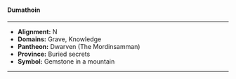 #### Dumathoin
___

- **Alignment:** N
- **Domains:** Grave, Knowledge
- **Pantheon:** Dwarven (The Mordinsamman)
- **Province:** Buried secrets
- **Symbol:** Gemstone in a mountain
___

